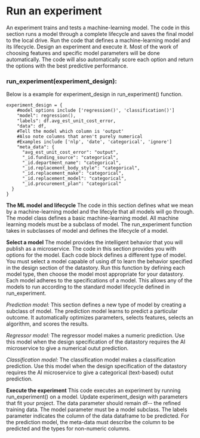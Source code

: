 # Run an experiment

An experiment trains and tests a machine-learning model. The code in this section runs a model through a complete lifecycle and saves the final model to the local drive. Run the code that defines a machine-learning model and its lifecycle. Design an experiment and execute it. Most of the work of choosing features and specific model parameters will be done automatically. The code will also automatically score each option and return the options with the best predictive performance.

### run_experiment(experiment_design):

Below is a example for experiment_design in run_experiment() function.
```
experiment_design = {
    #model options include ['regression()', 'classification()']
    "model": regression(),
    "labels": df.avg_est_unit_cost_error,
    "data": df,
    #Tell the model which column is 'output'
    #Also note columns that aren't purely numerical
    #Examples include ['nlp', 'date', 'categorical', 'ignore']
    "meta_data": {
      "avg_est_unit_cost_error": "output",
      "_id.funding_source": "categorical",
      "_id.department_name": "categorical",
      "_id.replacement_body_style": "categorical",
      "_id.replacement_make": "categorical",
      "_id.replacement_model": "categorical",
      "_id.procurement_plan": "categorical"
  }
}
```

__The ML model and lifecycle__
The code in this section defines what we mean by a machine-learning model and the lifecyle that all models will go through. The model class defines a basic machine-learning model. All machine learning models must be a subclass of model. The run_experiment function takes in subclasses of model and defines the lifecycle of a model.

__Select a model__
The model provides the intelligent behavior that you will publish as a microservice. The code in this section provides you with options for the model. Each code block defines a different type of model. You must select a model capable of using df to learn the behavior specified in the design section of the datastory. Run this function by defining each model type, then choose the model most appropriate for your datastory. Each model adheres to the specifications of a model. This allows any of the models to run according to the standard model lifecycle defined in run_experiment.

_Prediction model:_ This section defines a new type of model by creating a subclass of model. The prediction model learns to predict a particular outcome. It automatically optimizes parameters, selects features, selects an algorithm, and scores the results.

_Regressor model:_ The regressor model makes a numeric prediction. Use this model when the design specification of the datastory requires the AI microservice to give a numerical outut prediction.

_Classification model:_ The classification model makes a classification prediction. Use this model when the design specification of the datastory requires the AI microservice to give a categorical (text-based) outut prediction.

__Execute the experiment__
This code executes an experiment by running run_experiment() on a model. Update experiment_design with parameters that fit your project. The data parameter should remain df-- the refined training data. The model parameter must be a model subclass. The labels parameter indicates the column of the data dataframe to be predicted. For the prediction model, the meta-data must describe the column to be predicted and the types for non-numeric columns.